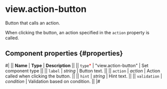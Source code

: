 # view.action-button

Button that calls an action.

When clicking the button, an action specified in the `action` property is called.

## Component properties {#properties}

#|
|| **Name** | **Type** | **Description** ||
|| `type`<span style="color: red">\*</span> | "view.action-button" | Set component type ||
|| `label` | _string_ | Button text. ||
|| `action` | _action_ | Action called when clicking the button. ||
|| `hint` | _string_ | Hint text. ||
|| `validation` | _condition_ | Validation based on condition. ||
|#
